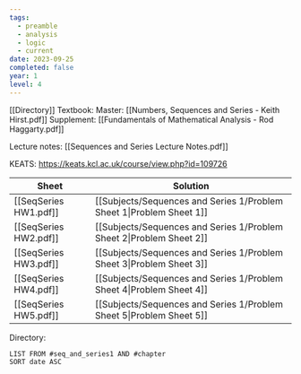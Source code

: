 ```yaml
---
tags:
  - preamble
  - analysis
  - logic
  - current
date: 2023-09-25
completed: false
year: 1
level: 4
---
```

[[Directory]]
Textbook:
Master: [[Numbers, Sequences and Series - Keith Hirst.pdf]]
Supplement: [[Fundamentals of Mathematical Analysis - Rod Haggarty.pdf]]

Lecture notes: [[Sequences and Series Lecture Notes.pdf]]

KEATS: https://keats.kcl.ac.uk/course/view.php?id=109726

| Sheet                 | Solution                                                             |
| --------------------- | -------------------------------------------------------------------- |
| [[SeqSeries HW1.pdf]] | [[Subjects/Sequences and Series 1/Problem Sheet 1\|Problem Sheet 1]] |
| [[SeqSeries HW2.pdf]] | [[Subjects/Sequences and Series 1/Problem Sheet 2\|Problem Sheet 2]] |
| [[SeqSeries HW3.pdf]] | [[Subjects/Sequences and Series 1/Problem Sheet 3\|Problem Sheet 3]] |
| [[SeqSeries HW4.pdf]] | [[Subjects/Sequences and Series 1/Problem Sheet 4\|Problem Sheet 4]] |
| [[SeqSeries HW5.pdf]] | [[Subjects/Sequences and Series 1/Problem Sheet 5\|Problem Sheet 5]]                                                                     |

Directory:
```dataview
LIST FROM #seq_and_series1 AND #chapter
SORT date ASC
```
